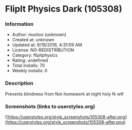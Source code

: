 # FlipIt Physics Dark (105308)

### Information
- Author: muntoo (unknown)
- Created at: unknown
- Updated at: 9/19/2016, 4:31:09 AM
- License: NO-REDISTRIBUTION
- Category: flipitphysics
- Rating: undefined
- Total installs: 70
- Weekly installs: 0


### Description
Prevents blindness from fkin homework at night holy fk wtf


### Screenshots (links to userstyles.org)
![https://userstyles.org/style_screenshots/105308-after.png](https://userstyles.org/style_screenshots/105308-after.png)


